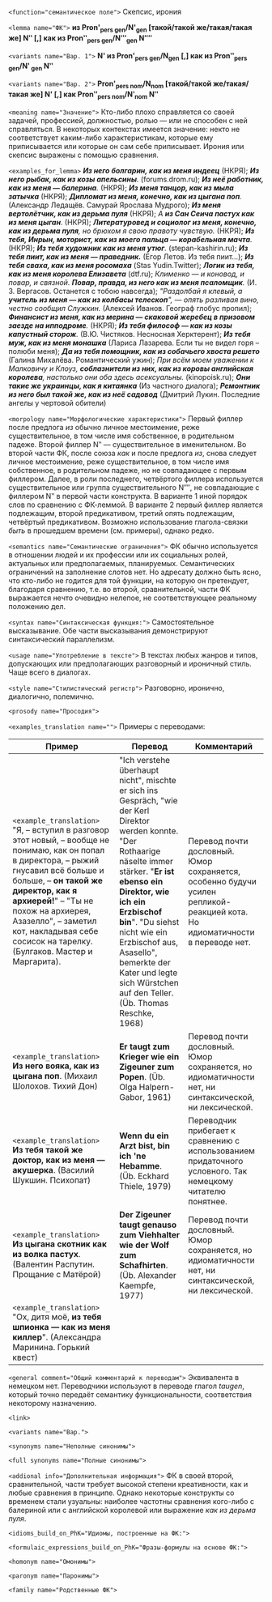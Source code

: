 `<function="семантическое поле">` Скепсис, ирония

`<lemma name="ФК">` **из Pron'<sub>pers gen</sub>/N'<sub>gen</sub> [такой/такой же/такая/такая же] N‶ [,] как из Pron‶<sub>pers gen</sub>/N‷<sub>gen</sub> N⁗**

`<variants name="Вар. 1">` **N' из Pron'<sub>pers gen</sub>/N<sub>gen</sub> [,] как из Pron‶<sub>pers gen</sub>/N‵ <sub>gen</sub> N‶**

`<variants name="Вар. 2">` **Pron'<sub>pers nom</sub>/N<sub>nom</sub> [такой/такой же/такая/такая же] N' [,] как Pron‶<sub>pers nom</sub>/N‵<sub>nom</sub> N‶**

`<meaning name="Значение">` Кто-либо плохо справляется со своей задачей, профессией, должностью, ролью &mdash; или не способен с ней справляться. В некоторых контекстах имеется значение: некто не соответствует каким-либо характеристикам, которые ему приписывается или которые он сам себе приписывает. Ирония или скепсис выражены с помощью сравнения.    

`<examples_for_lemma>` _**Из него болгарин, как из меня индеец**_ (НКРЯ); _**Из него рыбак, как из козы апельсины**._ (forums.drom.ru); _**Из неё работник, как из меня ― балерина**._ (НКРЯ); _**Из меня танцор, как из мыла затычка**_ (НКРЯ); _**Дипломат из меня, конечно, как из цыгана поп**._(Александр Ледащёв. Самурай Ярослава Мудрого); _**Из меня вертолётчик, как из дерьма пуля**_ (НКРЯ); _А **из Сан Сеича пастух как из меня цыган**._ (НКРЯ); _**Литературовед и социолог из меня, конечно, как из дерьма пуля**, но брюхом я свою правоту чувствую._ (НКРЯ); _**Из тебя, Инрын, моторист, как из моего пальца ― корабельная мачта**._ (НКРЯ); _**Из тебя художник как из меня утюг**._ (stepan-kashirin.ru); _**Из тебя пиит, как из меня — праведник.**_ (Егор Летов. Из тебя пиит...); _**Из тебя сваха, как из меня росомаха**_ (Stas Yudin.Twitter); _**Логик из тебя, как из меня королева Елизавета**_ (dtf.ru); _Клименко &mdash; и коновод, и повар, и связной. **Повар, правда, из него как из меня псаломщик**._ (И. З. Вергасов. Останется с тобою навсегда); _"Раздолбай я клевый, а **учитель из меня ― как из колбасы телескоп**", ― опять разливая вино, честно сообщил Служкин._ (Алексей Иванов. Географ глобус пропил); _**Финансист из меня, как из мерина ― скаковой жеребец в призовом заезде на ипподроме**._ (НКРЯ); _**Из тебя философ — как из козы капустный сторож**._ (В.Ю. Чистяков. Несносная Херктерент); _**Из тебя муж, как из меня монашка**_ (Лариса Лазарева. Если ты не видел горя – полюби меня); _**Да из тебя помощник, как из собачьего хвоста решето**_ (Галина Михалёва. Романтический ужин); _При всём моем уважении к Малковичу и Клоуз, **соблазнители из них, как из коровы английская королева**, настолько они оба здесь асексуальны._ (kinopoisk.ru); _**Они такие же украинцы, как я китаянка**_ (Из частного диалога); _**Ремонтник из него был такой же, как из неё садовод**_ (Дмитрий Лукин. Последние ангелы у чертовой обители)

`<morpology name="Морфологические характеристики">` Первый филлер после предлога _из_ обычно личное местоимение, реже существительное, в том числе имя собственное, в родительном падеже. Второй филлер N‶ &mdash; существительное в именительном. Во второй части ФК, после союза _как_ и после предлога _из_, снова следует личное местоимение, реже существительное, в том числе имя собственное, в родительном падеже, но не совпадающее с первым филлером. Далее, в роли последнего, четвёртого филлера используется существительное или группа существительного N⁗, не совпадающие с филлером N‶ в первой части конструкта. В варианте 1 иной порядок слов по сравнению с ФК-леммой. В варианте 2 первый филлер является подлежащим, второй предикативом, третий опять подлежащим, четвёртый предикативом. Возможно использование глагола-связки _быть_ в прошедшем времени (см. примеры), однако редко.

`<semantics name="Семантические ограничения">` ФК обычно используется в отношении людей и их профессии или их социальных ролей, актуальных или предполагаемых, планируемых. Семантических ограничений на заполнение слотов нет. Но адресату должно быть ясно, что кто-либо не годится для той функции, на которую он претендует, благодаря сравнению, т.е. во второй, сравнительной, части ФК выражается нечто очевидно нелепое, не соответствующее реальному положению дел.  

`<syntax name="Синтаксическая функция:">` Самостоятельное высказывание. Обе части высказывания демонстрируют синтаксический параллелизм.
  
`<usage name="Употребление в тексте">`  В текстах любых жанров и типов, допускающих или предполагающих разговорный и ироничный стиль. Чаще всего в диалогах.

`<style name="Стилистический регистр">` Разговорно, иронично, диалогично, полемично.

`<prosody name="Просодия">`  

`<examples_translation name="">` Примеры с переводами: 

 Пример | Перевод | Комментарий
--- | --- | ---
`<example_translation>` "Я, – вступил в разговор этот новый, – вообще не понимаю, как он попал в директора, – рыжий гнусавил всё больше и больше, – **он такой же директор, как я архиерей!**" – "Ты не похож на архиерея, Азазелло", – заметил кот, накладывая себе сосисок на тарелку. (Булгаков. Мастер и Маргарита).  | "Ich verstehe überhaupt nicht", mischte er sich ins Gespräch, "wie der Kerl Direktor werden konnte. "Der Rothaarige näselte immer stärker. "**Er ist ebenso ein Direktor, wie ich ein Erzbischof bin**". "Du siehst nicht wie ein Erzbischof aus, Asasello", bemerkte der Kater und legte sich Würstchen auf den Teller. (Üb. Thomas Reschke, 1968) | Перевод почти дословный. Юмор сохраняется, особенно будучи усилен репликой-реакцией кота. Но идиоматичности в переводе нет.
`<example_translation>`  **Из него вояка, как из цыгана поп**. (Михаил Шолохов. Тихий Дон) | **Er taugt zum Krieger wie ein Zigeuner zum Popen**. (Üb. Olga Halpern-Gabor, 1961) | Перевод почти дословный. Юмор сохраняется, но идиоматичности нет, ни синтаксической, ни лексической. 
`<example_translation>` **Из тебя такой же доктор, как из меня ― акушерка**. (Василий Шукшин. Психопат) | **Wenn du ein Arzt bist, bin ich 'ne Hebamme**. (Üb. Eckhard Thiele, 1979) | Переводчик прибегает к сравнению с использованием придаточного условного. Так немецкому читателю понятнее. 
`<example_translation>` **Из цыгана скотник как из волка пастух**. (Валентин Распутин. Прощание с Матёрой) | **Der Zigeuner taugt genauso zum Viehhalter wie der Wolf zum Schafhirten**. (Üb. Alexander Kaempfe, 1977) | Перевод почти дословный. Юмор сохраняется, но идиоматичности нет, ни синтаксической, ни лексической.
`<example_translation>` "Ох, дитя моё, **из тебя шпионка ― как из меня киллер**". (Александра Маринина. Горький квест) |  |

`<general comment="Общий комментарий к переводам">` Эквивалента в немецком нет. Переводчики используют в переводе глагол _taugen_, который точно передаёт семантику функциональности, соответствия некоторому назначению.

`<link>` 

`<variants name="Вар.">` 

`<synonyms name="Неполные синонимы">` 

`<full synonyms name="Полные синонимы">`

`<addional info="Дополнительная информация">` ФК в своей второй, сравнительной, части требует высокой степени креативности, как и любые сравнения в принципе. Однако некоторые конструкты со временем стали узуальны: наиболее частотны сравнения кого-либо с балериной или с английской королевой или выражение _как из дерьма пуля_.

`<idioms_build_on_PhK="Идиомы, построенные на ФК:">`  

`<formulaic_expressions_build_on_PhK="Фразы-формулы на основе ФК:">`
 
`<homonym name="Омонимы">` 

`<paronym name="Паронимы">` 

`<family name="Родственные ФК">` 